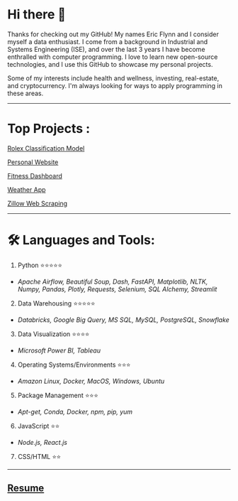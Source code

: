 # Hi there 👋
Thanks for checking out my GitHub! My names Eric Flynn and I consider myself a data enthusiast. I come from a background in Industrial and Systems Engineering (ISE), and over the last 3 years I have become enthralled with computer programming. I love to learn new open-source technologies, and I use this GitHub to showcase my personal projects. 

Some of my interests include health and wellness, investing, real-estate, and cryptocurrency. I'm always looking for ways to apply programming in these areas.

---

# Top Projects :

[Rolex Classification Model](https://huggingface.co/spaces/ericfflynn/watch-classification)

[Personal Website](https://ericjflynn.com/)

[Fitness Dashboard](https://github.com/ericfflynn/health-app/blob/main/README.md)

[Weather App](https://github.com/ericfflynn/weather-app)

[Zillow Web Scraping](https://github.com/ericfflynn/zillow-web-scraping/blob/main/notebook.ipynb)

---

# :hammer_and_wrench: Languages and Tools:
1. Python ⭐⭐⭐⭐⭐
  - *Apache Airflow, Beautiful Soup, Dash, FastAPI, Matplotlib, NLTK, Numpy, Pandas, Plotly, Requests, Selenium, SQL Alchemy, Streamlit*   

2. Data Warehousing ⭐⭐⭐⭐⭐
  - *Databricks, Google Big Query, MS SQL, MySQL, PostgreSQL, Snowflake*

3. Data Visualization ⭐⭐⭐⭐
  - *Microsoft Power BI, Tableau*
   
4. Operating Systems/Environments ⭐⭐⭐
  - *Amazon Linux, Docker, MacOS, Windows, Ubuntu*
  
5. Package Management ⭐⭐⭐
  - *Apt-get, Conda, Docker, npm, pip, yum*

6. JavaScript ⭐⭐
  - *Node.js, React.js*
  
7. CSS/HTML ⭐⭐

---
## [Resume](https://github.com/ericfflynn/resume/blob/main/Eric-Flynn-Resume.pdf)
